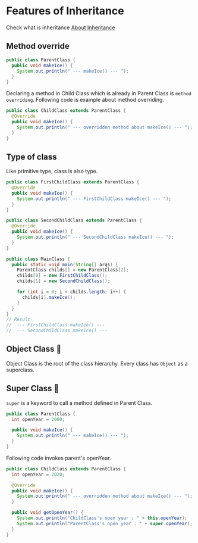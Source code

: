# Features of Inheritance

Check what is inheritance
[About Inheritance](/java/about-inheritance.md)

## Method override

```java
public class ParentClass {
  public void makeIce() {
    System.out.println(" --- makeIce() --- ");
  }
}
```

Declaring a method in Child Class which is already in Parent Class is `method overriding`. Following code is example about method overriding.

```java
public class ChildClass extends ParentClass {
  @Override
  public void makeIce() {
    System.out.println(" --- overridden method about makeIce() --- ");
  }
}
```

## Type of class

Like primitive type, class is also type.

```java
public class FirstChildClass extends ParentClass {
  @Override
  public void makeIce() {
    System.out.println(" --- FirstChildClass makeIce() --- ");
  }
}
```

```java
public class SecondChildClass extends ParentClass {
  @Override
  public void makeIce() {
    System.out.println(" --- SecondChildClass makeIce() --- ");
  }
}
```

```java
public class MainClass {
  public static void main(String[] args) {
    ParentClass childs[] = new ParentClass[2];
    childs[0] = new FirstChildClass();
    childs[1] = new SecondChildClass();

    for (int i = 0; i < childs.length; i++) {
      childs[i].makeIce();
    }
  }
}
// Result
//  --- FirstChildClass makeIce() --- 
//  --- SecondChildClass makeIce() --- 
```

## Object Class :memo:

Object Class is the root of the class hierarchy. Every class has `Object` as a superclass.

## Super Class :memo:

`super` is a keyword to call a method defined in Parent Class.

```java
public class ParentClass {
  int openYear = 2000;

  public void makeIce() {
    System.out.println(" --- makeIce() --- ");
  }
}
```
Following code invokes parent's openYear.

```java
public class ChildClass extends ParentClass {
  int openYear = 2020;

  @Override
  public void makeIce() {
    System.out.println(" --- overridden method about makeIce() --- ");
  }

  public void getOpenYear() {
    System.out.println("ChildClass's open year : " + this.openYear);
    System.out.println("ParentClass's open year : " + super.openYear);
  }
}

```
